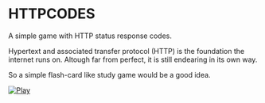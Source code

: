 # HTTPCODES

A simple game with HTTP status response codes.

Hypertext and associated transfer protocol (HTTP) is the foundation the internet runs on. Altough far from perfect, it is still endearing in its own way.

So a simple flash-card like study game would be a good idea. 


[![Play](http://adestefa.com/HTTPCODES/httphead.png)](http://adestefa.com/HTTPCODES/)
